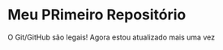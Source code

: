 Meu PRimeiro Repositório
========================

O Git/GitHub são legais!
Agora estou atualizado mais uma vez
